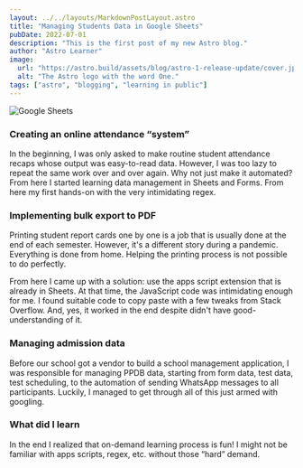 ```yaml
---
layout: ../../layouts/MarkdownPostLayout.astro
title: "Managing Students Data in Google Sheets"
pubDate: 2022-07-01
description: "This is the first post of my new Astro blog."
author: "Astro Learner"
image:
  url: "https://astro.build/assets/blog/astro-1-release-update/cover.jpeg"
  alt: "The Astro logo with the word One."
tags: ["astro", "blogging", "learning in public"]
---
```


![Google Sheets](/images/spreadsheet.png "Google Spreadsheet")

### Creating an online attendance “system”

In the beginning, I was only asked to make routine student attendance recaps whose output was easy-to-read data.
However, I was too lazy to repeat the same work over and over again. Why not just make it automated? From here I started learning data management in Sheets and Forms. From here my first hands-on with the very intimidating regex.

### Implementing bulk export to PDF

Printing student report cards one by one is a job that is usually done at the end of each semester. However, it's a different story during a pandemic. Everything is done from home. Helping the printing process is not possible to do perfectly.

From here I came up with a solution: use the apps script extension that is already in Sheets. At that time, the JavaScript code was intimidating enough for me. I found suitable code to copy paste with a few tweaks from Stack Overflow. And, yes, it worked in the end despite didn't have good-understanding of it.

### Managing admission data

Before our school got a vendor to build a school management application, I was responsible for managing PPDB data, starting from form data, test data, test scheduling, to the automation of sending WhatsApp messages to all participants. Luckily, I managed to get through all of this just armed with googling.

### What did I learn

In the end I realized that on-demand learning process is fun! I might not be familiar with apps scripts, regex, etc. without those “hard” demand.
